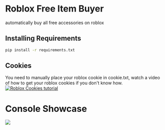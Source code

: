# Roblox Free Item Buyer

automatically buy all free accessories on roblox

## Installing Requirements

```bash
pip install -r requirements.txt
```
## Cookies
You need to manually place your roblox cookie in cookie.txt, watch a video of how to get your roblox cookies if you don't know how.
[![Roblox Cookies tutorial](https://img.youtube.com/vi/tuXr8O9nxkQ/0.jpg)](https://www.youtube.com/watch?v=tuXr8O9nxkQ)

# Console Showcase
![](https://i.imgur.com/o8yeFpS.png)


